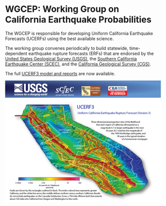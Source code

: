 # WGCEP: Working Group on California Earthquake Probabilities

The WGCEP is responsible for developing Uniform California Earthquake Forecasts (UCERFs) using the best available science.

The working group convenes periodically to build statewide, time-dependent earthquake rupture forecasts (ERFs) that are endorsed by the [United States Geological Survey (USGS)](https://www.usgs.gov/), the [Southern California Earthquake Center (SCEC)](https://www.scec.org/), and the [California Geological Survey (CGS)](https://www.conservation.ca.gov/cgs).

The full [UCERF3 model and reports](UCERF3) are now available.

[![UCERF3 Postcard](resources/UCERF3_postcard.png)](UCERF3)